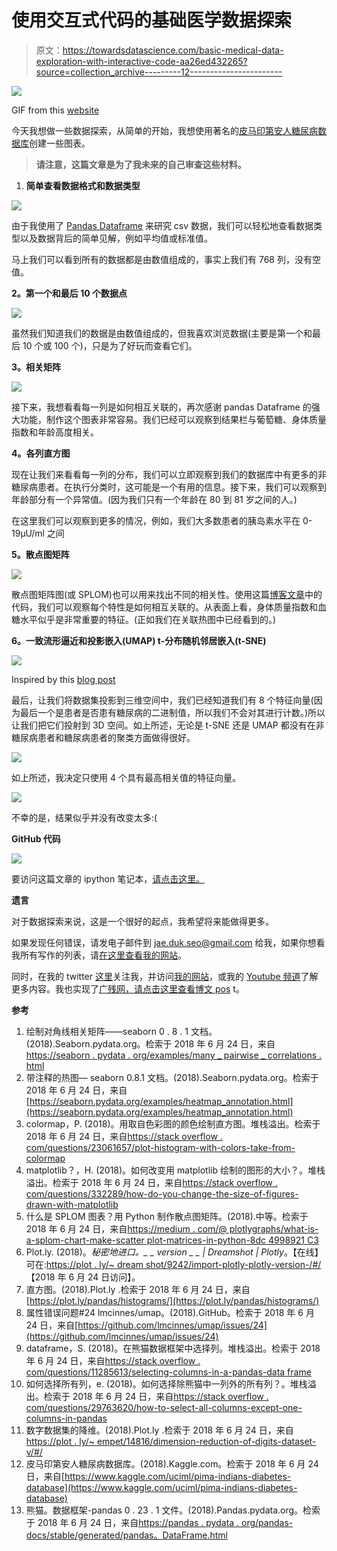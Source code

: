 # 使用交互式代码的基础医学数据探索

> 原文：<https://towardsdatascience.com/basic-medical-data-exploration-with-interactive-code-aa26ed432265?source=collection_archive---------12----------------------->

![](img/abc10755f49c2cdafa813cb0fa03f47e.png)

GIF from this [website](https://giphy.com/gifs/usa-drug-visualization-CiNrf1DzPkj9m)

今天我想做一些数据探索，从简单的开始，我想使用著名的[皮马印第安人糖尿病数据库](https://www.kaggle.com/uciml/pima-indians-diabetes-database)创建一些图表。

> **请注意，这篇文章是为了我未来的自己审查这些材料。**

1.  **简单查看数据格式和数据类型**

![](img/c037ba67fce2f3e32ce31d4e65d70b7d.png)

由于我使用了 [Pandas Dataframe](https://pandas.pydata.org/pandas-docs/stable/generated/pandas.DataFrame.html) 来研究 csv 数据，我们可以轻松地查看数据类型以及数据背后的简单见解，例如平均值或标准值。

马上我们可以看到所有的数据都是由数值组成的，事实上我们有 768 列，没有空值。

**2。第一个和最后 10 个数据点**

![](img/26b4ff881ee3c711687f377da9ed043b.png)

虽然我们知道我们的数据是由数值组成的，但我喜欢浏览数据(主要是第一个和最后 10 个或 100 个)，只是为了好玩而查看它们。

**3。相关矩阵**

![](img/67e5601cdc3ec2442b00049a9c315312.png)

接下来，我想看看每一列是如何相互关联的，再次感谢 pandas Dataframe 的强大功能，制作这个图表非常容易。我们已经可以观察到结果栏与葡萄糖、身体质量指数和年龄高度相关。

**4。各列直方图**

现在让我们来看看每一列的分布，我们可以立即观察到我们的数据库中有更多的非糖尿病患者。在执行分类时，这可能是一个有用的信息。接下来，我们可以观察到年龄部分有一个异常值。(因为我们只有一个年龄在 80 到 81 岁之间的人。)

在这里我们可以观察到更多的情况，例如，我们大多数患者的胰岛素水平在 0-19μU/ml 之间

**5。散点图矩阵**

![](img/01fa560afee48a14ac42d9d71ea3c1b4.png)

散点图矩阵图(或 SPLOM)也可以用来找出不同的相关性。使用这篇[博客文章](https://medium.com/@plotlygraphs/what-is-a-splom-chart-make-scatterplot-matrices-in-python-8dc4998921c3)中的代码，我们可以观察每个特性是如何相互关联的。从表面上看，身体质量指数和血糖水平似乎是非常重要的特征。(正如我们在关联热图中已经看到的。)

**6。一致流形逼近和投影嵌入(UMAP)
t-分布随机邻居嵌入(t-SNE)**

![](img/c20722bbd69538bc0751cbaba634b6b3.png)

Inspired by this [blog post](https://plot.ly/~empet/14816/dimension-reduction-of-digits-dataset-v/#/)

最后，让我们将数据集投影到三维空间中，我们已经知道我们有 8 个特征向量(因为最后一个是患者是否患有糖尿病的二进制值，所以我们不会对其进行计数。)所以让我们把它们投射到 3D 空间。如上所述，无论是 t-SNE 还是 UMAP 都没有在非糖尿病患者和糖尿病患者的聚类方面做得很好。

![](img/06a003d60ea60928f3428d2fa15c1eca.png)

如上所述，我决定只使用 4 个具有最高相关值的特征向量。

![](img/d3ae1cb244582cd048027a28b3815523.png)

不幸的是，结果似乎并没有改变太多:(

**GitHub 代码**

![](img/14e2d562d4d517700d3938ebcd40418b.png)

要访问这篇文章的 ipython 笔记本，[请点击这里。](https://github.com/JaeDukSeo/Daily-Neural-Network-Practice-2/blob/master/Medical_EXP/Pima_Indians/a.ipynb)

**遗言**

对于数据探索来说，这是一个很好的起点，我希望将来能做得更多。

如果发现任何错误，请发电子邮件到 jae.duk.seo@gmail.com 给我，如果你想看我所有写作的列表，请[在这里查看我的网站](https://jaedukseo.me/)。

同时，在我的 twitter [这里](https://twitter.com/JaeDukSeo)关注我，并访问[我的网站](https://jaedukseo.me/)，或我的 [Youtube 频道](https://www.youtube.com/c/JaeDukSeo)了解更多内容。我也实现了[广残网，请点击这里查看博文 pos](https://medium.com/@SeoJaeDuk/wide-residual-networks-with-interactive-code-5e190f8f25ec) t。

**参考**

1.  绘制对角线相关矩阵——seaborn 0 . 8 . 1 文档。(2018).Seaborn.pydata.org。检索于 2018 年 6 月 24 日，来自[https://seaborn . pydata . org/examples/many _ pairwise _ correlations . html](https://seaborn.pydata.org/examples/many_pairwise_correlations.html)
2.  带注释的热图— seaborn 0.8.1 文档。(2018).Seaborn.pydata.org。检索于 2018 年 6 月 24 日，来自[https://seaborn.pydata.org/examples/heatmap_annotation.html](https://seaborn.pydata.org/examples/heatmap_annotation.html)
3.  colormap，P. (2018)。用取自色彩图的颜色绘制直方图。堆栈溢出。检索于 2018 年 6 月 24 日，来自[https://stack overflow . com/questions/23061657/plot-histogram-with-colors-take-from-colormap](https://stackoverflow.com/questions/23061657/plot-histogram-with-colors-taken-from-colormap)
4.  matplotlib？，H. (2018)。如何改变用 matplotlib 绘制的图形的大小？。堆栈溢出。检索于 2018 年 6 月 24 日，来自[https://stack overflow . com/questions/332289/how-do-you-change-the-size-of-figures-drawn-with-matplotlib](https://stackoverflow.com/questions/332289/how-do-you-change-the-size-of-figures-drawn-with-matplotlib)
5.  什么是 SPLOM 图表？用 Python 制作散点图矩阵。(2018).中等。检索于 2018 年 6 月 24 日，来自[https://medium . com/@ plotlygraphs/what-is-a-splom-chart-make-scatter plot-matrices-in-python-8dc 4998921 C3](https://medium.com/@plotlygraphs/what-is-a-splom-chart-make-scatterplot-matrices-in-python-8dc4998921c3)
6.  Plot.ly. (2018)。*秘密地进口。_ _ version _ _ | Dreamshot | Plotly*。【在线】可在:[https://plot . ly/~ dream shot/9242/import-plotly-plotly-version-/#/](https://plot.ly/~Dreamshot/9242/import-plotly-plotly-version-/#/)【2018 年 6 月 24 日访问】。
7.  直方图。(2018).Plot.ly .检索于 2018 年 6 月 24 日，来自[https://plot.ly/pandas/histograms/](https://plot.ly/pandas/histograms/)
8.  属性错误问题#24 lmcinnes/umap。(2018).GitHub。检索于 2018 年 6 月 24 日，来自[https://github.com/lmcinnes/umap/issues/24](https://github.com/lmcinnes/umap/issues/24)
9.  dataframe，S. (2018)。在熊猫数据框架中选择列。堆栈溢出。检索于 2018 年 6 月 24 日，来自[https://stack overflow . com/questions/11285613/selecting-columns-in-a-pandas-data frame](https://stackoverflow.com/questions/11285613/selecting-columns-in-a-pandas-dataframe)
10.  如何选择所有列，e. (2018)。如何选择除熊猫中一列外的所有列？。堆栈溢出。检索于 2018 年 6 月 24 日，来自[https://stack overflow . com/questions/29763620/how-to-select-all-columns-except-one-columns-in-pandas](https://stackoverflow.com/questions/29763620/how-to-select-all-columns-except-one-column-in-pandas)
11.  数字数据集的降维。(2018).Plot.ly .检索于 2018 年 6 月 24 日，来自[https://plot . ly/~ empet/14816/dimension-reduction-of-digits-dataset-v/#/](https://plot.ly/~empet/14816/dimension-reduction-of-digits-dataset-v/#/)
12.  皮马印第安人糖尿病数据库。(2018).Kaggle.com。检索于 2018 年 6 月 24 日，来自[https://www.kaggle.com/uciml/pima-indians-diabetes-database](https://www.kaggle.com/uciml/pima-indians-diabetes-database)
13.  熊猫。数据框架-pandas 0 . 23 . 1 文件。(2018).Pandas.pydata.org。检索于 2018 年 6 月 24 日，来自[https://pandas . pydata . org/pandas-docs/stable/generated/pandas。DataFrame.html](https://pandas.pydata.org/pandas-docs/stable/generated/pandas.DataFrame.html)